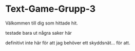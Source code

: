 # Text-Game-Grupp-3


Välkommen till dig som hittade hit.


testade bara ut några saker här










































definitivt inte här för att jag behöver ett skyddsnät... för att.
